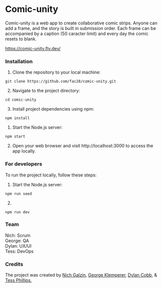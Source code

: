 # Comic-unity

Comic-unity is a web app to create collaborative comic strips. Anyone can add a frame, and the story is built in submission order. Each frame can be accompanied by a caption (50 caracter limit) and every day the comic resets to blank.

https://comic-unity.fly.dev/

### Installation

1. Clone the repository to your local machine:

```shell
git clone https://github.com/fac28/comic-unity.git
```

2. Navigate to the project directory:

```shell
cd comic-unity
```

3. Install project dependencies using npm:

```shell
npm install
```

1. Start the Node.js server:

```shell
npm start
```

2. Open your web browser and visit http://localhost:3000 to access the app locally.

### For developers

To run the project locally, follow these steps:

1. Start the Node.js server:

```shell
npm run seed
```

2.

```shell
npm run dev
```

### Team

Nich: Scrum <br>
George: QA <br>
Dylan: UX/UI <br>
Tess: DevOps

### Credits

The project was created by <a href="https://github.com/nichgalzin">Nich Galzin</a>, <a href="https://github.com/GeorgeKlemperer">George Klemperer</a>, <a href="https://github.com/dylancobb">Dylan Cobb,</a> & <a href="https://github.com/tess-phillips">Tess Phillips.</a>
